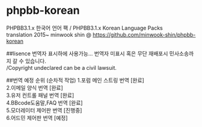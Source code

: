 # phpbb-korean
PHPBB3.1.x 한국어 언어 팩 / PHPBB3.1.x Korean Language Packs <br/>
translation	2015~ minwook shin @ https://github.com/minwook-shin/phpbb-korean

##lisence
번역자 표시하에 사용가능... 번역자 미표시 혹은 무단 재배포시 민사소송까지 갈 수 있습니다.<br/>
/Copyright undeclared can be a civil lawsuit.

##번역 예정 순위 (순차적 작업)
1.포럼 메인 스트링 번역 [완료] <br/>
2.이메일 양식 번역 [완료] <br/>
3.유저 컨트롤 패널 번역 [완료] <br/>
4.BBcode도움말,FAQ 번역 [완료] <br/>
5.모더레이터 제어판 번역 [진행중] <br/>
6.어드민 제어판 번역 [예정]